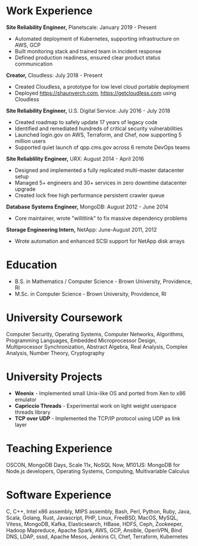 Work Experience
===============

**Site Reliability Engineer,** Planetscale: January 2019 - Present

-   Automated deployment of Kubernetes, supporting infrastructure on AWS, GCP
-   Built monitoring stack and trained team in incident response
-   Defined production readiness, ensured clear product status communication

**Creator,** Cloudless: July 2018 - Present

-   Created Cloudless, a prototype for low level cloud portable deployment
-   Deployed https://shaunverch.com, https://getcloudless.com using Cloudless

**Site Reliability Engineer,** U.S. Digital Service: July 2016 - July 2018

-   Created roadmap to safely update 17 years of legacy code
-   Identified and remediated hundreds of critical security vulnerabilities
-   Launched login.gov on AWS, Terraform, and Chef, now supporting 5 million users
-   Supported quiet launch of qpp.cms.gov across 6 remote DevOps teams

**Site Reliablility Engineer,** URX: August 2014 - April 2016

-   Designed and implemented a fully replicated multi-master datacenter setup
-   Managed 5+ engineers and 30+ services in zero downtime datacenter upgrade
-   Created lock free high performance persistent crawler queue

**Database Systems Engineer,** MongoDB: August 2012 - June 2014

-   Core maintainer, wrote \"willitlink\" to fix massive dependency problems

**Storage Engineering Intern,** NetApp: June-August 2011, 2012

-   Wrote automation and enhanced SCSI support for NetApp disk arrays

Education
=========

- B.S. in Mathematics / Computer Science - Brown University, Providence, RI
- M.Sc. in Computer Science - Brown University, Providence, RI

University Coursework
=====================

Computer Security, Operating Systems, Computer Networks, Algorithms,
Programming Languages, Embedded Microprocessor Design, Multiprocessor
Synchronization, Abstract Algebra, Real Analysis, Complex Analysis,
Number Theory, Cryptography

University Projects
===================

- **Weenix** - Implemented small Unix-like OS and ported from Xen to x86 emulator
- **Capriccio Threads** - Experimental work on light weight userspace threads library
- **TCP over UDP** - Implemented the TCP/IP protocol using UDP as link layer

Teaching Experience
===================

OSCON, MongoDB Days, Scale 11x, NoSQL Now, M101JS: MongoDB for Node.js
developers, Operating Systems, Computing, Multivariable Calculus

Software Experience
===================

C, C++, Intel x86 assembly, MIPS assembly, Bash, Perl, Python, Ruby, Java, Scala, Golang, Rust, Javascript, PHP, Linux, FreeBSD, MacOS, MySQL, Vitess, MongoDB, Kafka, Elasticsearch, HBase, HDFS, Ceph, Zookeeper, Hadoop Mapreduce, Apache Spark, AWS, GCP, Ansible, OpenVPN, Bind DNS, LDAP, sssd, Apache Mesos, Jenkins CI, Chef, Terraform, Kubernetes
